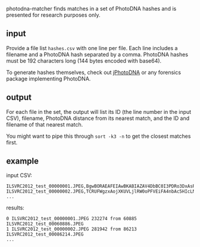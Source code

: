 photodna-matcher finds matches in a set of PhotoDNA hashes and is presented for research purposes only.

## input

Provide a file list `hashes.csv` with one line per file. Each line includes a filename and a PhotoDNA hash separated by a comma. PhotoDNA hashes must be 192 characters long (144 bytes encoded with base64).

To generate hashes themselves, check out [jPhotoDNA](https://github.com/jankais3r/jPhotoDNA) or any forensics package implementing PhotoDNA.

## output

For each file in the set, the output will list its ID (the line number in the input CSV), filename, PhotoDNA distance from its nearest match, and the ID and filename of that nearest match.

You might want to pipe this through `sort -k3 -n` to get the closest matches first.

## example

input CSV:
```
ILSVRC2012_test_00000001.JPEG,BgwBORAEAFEIAwBKABIAZAV4DbBC0I3PDRo3DxAsRyEZNElfGDtlbE01sExpFcYNDAkWqgMTLc0GFWLPEAdszxMKRNEEDQnCCR4nxwcMF9oCBAjWAAUB2wAkAPwMahT/ECctLRQvJS0RLBk2Bz4WUCQ/RGNQJYciBiUSHRgjGRoYLTQcExxUDicGYgMkADUA
ILSVRC2012_test_00000002.JPEG,TCRUFWgzxAojXKUVLjlRW0oPFVEiFA4nbAc5HIcLNmMkZHoSKpeLPy0qeChDAzgQLwkXL2onIlI3iyP/tq5V/3M8T0YjCh8KRQQ2IhoyHCwuXbBwnST8RXVjgS4XLxoqMhM5IglPJj5JMRWMch8eZYlAMKMbgFIlNA0QJhOeHBpwTQs8TCsZMI4pQVE0QRpQ
...
```

results:
```
0 ILSVRC2012_test_00000001.JPEG 232274 from 60885 ILSVRC2012_test_00060886.JPEG
1 ILSVRC2012_test_00000002.JPEG 281942 from 86213 ILSVRC2012_test_00086214.JPEG
...
```